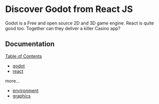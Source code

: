 
# Discover Godot from React JS

Godot is a Free and open source 2D and 3D game engine. React is quite good too. Together can they deliver a killer Casino app?

## Documentation

[Table of Contents](./docs/00_toc.md)

- [godot](./docs/godot.md) 
- [react](./docs/react.md) 

more... 

- [environment](./docs/environment.md)
- [graphics](./docs/graphics.md)
